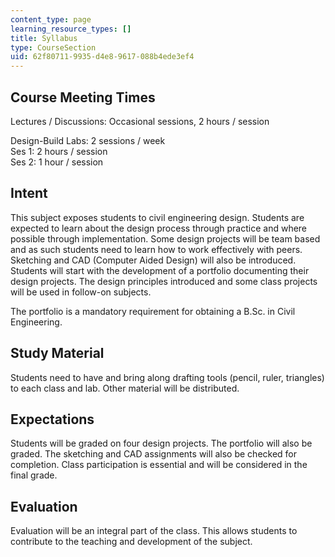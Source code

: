 ```yaml
---
content_type: page
learning_resource_types: []
title: Syllabus
type: CourseSection
uid: 62f80711-9935-d4e8-9617-088b4ede3ef4
---
```


Course Meeting Times
--------------------

Lectures / Discussions: Occasional sessions, 2 hours / session

Design-Build Labs: 2 sessions / week  
Ses 1: 2 hours / session  
Ses 2: 1 hour / session

Intent
------

This subject exposes students to civil engineering design. Students are expected to learn about the design process through practice and where possible through implementation. Some design projects will be team based and as such students need to learn how to work effectively with peers. Sketching and CAD (Computer Aided Design) will also be introduced. Students will start with the development of a portfolio documenting their design projects. The design principles introduced and some class projects will be used in follow-on subjects.

The portfolio is a mandatory requirement for obtaining a B.Sc. in Civil Engineering.

Study Material
--------------

Students need to have and bring along drafting tools (pencil, ruler, triangles) to each class and lab. Other material will be distributed.

Expectations
------------

Students will be graded on four design projects. The portfolio will also be graded. The sketching and CAD assignments will also be checked for completion. Class participation is essential and will be considered in the final grade.

Evaluation
----------

Evaluation will be an integral part of the class. This allows students to contribute to the teaching and development of the subject.